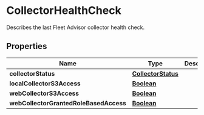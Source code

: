 

# CollectorHealthCheck

Describes the last Fleet Advisor collector health check.

## Properties

| Name | Type | Description | Notes |
|------------ | ------------- | ------------- | -------------|
|**collectorStatus** | [**CollectorStatus**](CollectorStatus.md) |  |  [optional] |
|**localCollectorS3Access** | [**Boolean**](Boolean.md) |  |  [optional] |
|**webCollectorS3Access** | [**Boolean**](Boolean.md) |  |  [optional] |
|**webCollectorGrantedRoleBasedAccess** | [**Boolean**](Boolean.md) |  |  [optional] |



